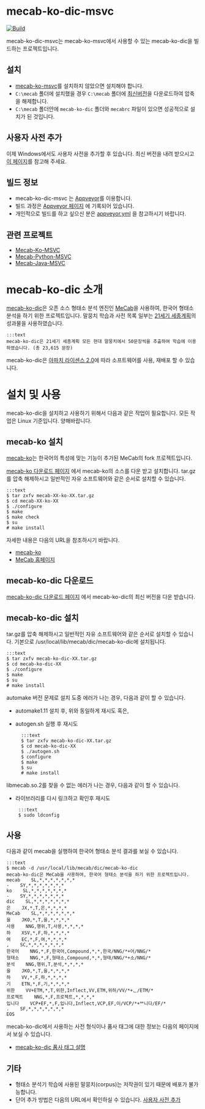 # mecab-ko-dic-msvc

[![Build](https://github.com/Pusnow/mecab-ko-dic-msvc/actions/workflows/build-dict-index.yml/badge.svg)](https://github.com/Pusnow/mecab-ko-dic-msvc/actions/workflows/build-dict-index.yml)

mecab-ko-dic-msvc는 mecab-ko-msvc에서 사용할 수 있는 mecab-ko-dic을 빌드하는 프로젝트입니다.

## 설치

* [mecab-ko-msvc](https://github.com/Pusnow/mecab-ko-msvc/)를 설치하지 않았으면 설치해야 합니다.
* `C:\mecab` 폴더에 설치했을 경우 `C:\mecab` 폴더에 [최신버전](https://github.com/Pusnow/mecab-ko-dic-msvc/releases/latest)을 다운로드하여 압축을 해제합니다. 
* `C:\mecab` 폴더안에 `mecab-ko-dic` 폴더와 `mecabrc` 파일이 있으면 성공적으로 설치가 된 것입니다.

## 사용자 사전 추가
이제 Windows에서도 사용자 사전을 추가할 후 있습니다. 최신 버전을 내려 받으시고 [이 페이지](https://github.com/Pusnow/mecab-ko-dic-msvc/blob/master/user-dic/README.md)를 참고해 주세요.

## 빌드 정보

* mecab-ko-dic-msvc 는 [Appveyor](https://www.appveyor.com)를 이용합니다.
* 빌드 과정은 [Appveyor 페이지](https://ci.appveyor.com/project/Pusnow/mecab-ko-dic-msvc) 에 기록되어 있습니다.
* 개인적으로 빌드를 하고 싶으신 분은 [appveyor.yml](https://github.com/Pusnow/mecab-ko-dic-msvc/blob/master/appveyor.yml) 을 참고하시기 바랍니다.

## 관련 프로젝트

* [Mecab-Ko-MSVC](https://github.com/Pusnow/mecab-ko-msvc)
* [Mecab-Python-MSVC](https://github.com/Pusnow/mecab-python-msvc)
* [Mecab-Java-MSVC](https://github.com/Pusnow/mecab-java-msvc)

# mecab-ko-dic 소개

[mecab-ko-dic](https://bitbucket.org/eunjeon/mecab-ko-dic)은 오픈 소스 형태소 분석 엔진인 [MeCab](http://taku910.github.io/mecab/)을 사용하여, 한국어 형태소 분석을 하기 위한 프로젝트입니다. 말뭉치 학습과 사전 목록 일부는 [21세기 세종계획](http://www.sejong.or.kr/)의 성과물을 사용하였습니다.

    :::text
    mecab-ko-dic은 21세기 세종계획 모든 현대 말뭉치에서 50문장씩을 추출하여 학습에 이용하였습니다. (총 23,615 문장)

mecab-ko-dic은 [아파치 라이센스 2.0](http://www.apache.org/licenses/LICENSE-2.0.html)에 따라 소프트웨어를 사용, 재배포 할 수 있습니다.

# 설치 및 사용

mecab-ko-dic을 설치하고 사용하기 위해서 다음과 같은 작업이 필요합니다. 모든 작업은 Linux 기준입니다. 양해바랍니다.

## mecab-ko 설치

[mecab-ko](https://bitbucket.org/eunjeon/mecab-ko)는 한국어의 특성에 맞는 기능이 추가된 MeCab의 fork 프로젝트입니다.

[mecab-ko 다운로드 페이지](https://bitbucket.org/eunjeon/mecab-ko/downloads) 에서 mecab-ko의 소스를 다운 받고 설치합니다.
tar.gz를 압축 해제하시고 일반적인 자유 소프트웨어와 같은 순서로 설치할 수 있습니다.

    :::text
    $ tar zxfv mecab-XX-ko-XX.tar.gz
    $ cd mecab-XX-ko-XX
    $ ./configure 
    $ make
    $ make check
    $ su
    # make install

자세한 내용은 다음의 URL을 참조하시기 바랍니다.

  - [mecab-ko](https://bitbucket.org/eunjeon/mecab-ko)
  - [MeCab 홈페이지](http://taku910.github.io/mecab/)

## mecab-ko-dic 다운로드

[mecab-ko-dic 다운로드 페이지](https://bitbucket.org/eunjeon/mecab-ko-dic/downloads) 에서 mecab-ko-dic의 최신 버전을 다운 받습니다.

## mecab-ko-dic 설치

tar.gz를 압축 해제하시고 일반적인 자유 소프트웨어와 같은 순서로 설치할 수 있습니다.
기본으로 /usr/local/lib/mecab/dic/mecab-ko-dic에 설치됩니다.

    :::text
    $ tar zxfv mecab-ko-dic-XX.tar.gz
    $ cd mecab-ko-dic-XX
    $ ./configure 
    $ make
    $ su
    # make install

automake 버전 문제로 설치 도중 에러가 나는 경우, 다음과 같이 할 수 있습니다.

- automake1.11 설치 후, 위와 동일하게 재시도 혹은,
- autogen.sh 실행 후 재시도

        :::text
        $ tar zxfv mecab-ko-dic-XX.tar.gz
        $ cd mecab-ko-dic-XX
        $ ./autogen.sh
        $ configure
        $ make
        $ su
        # make install

libmecab.so.2를 찾을 수 없는 에러가 나는 경우, 다음과 같이 할 수 있습니다.

-  라이브러리를 다시 링크하고 확인후 재시도

        :::text
        $ sudo ldconfig

## 사용

다음과 같이 mecab을 실행하여 한국어 형태소 분석 결과를 보실 수 있습니다. 

    :::text
    $ mecab -d /usr/local/lib/mecab/dic/mecab-ko-dic
    mecab-ko-dic은 MeCab을 사용하여, 한국어 형태소 분석을 하기 위한 프로젝트입니다.
    mecab    SL,*,*,*,*,*,*,*
    -    SY,*,*,*,*,*,*,*
    ko    SL,*,*,*,*,*,*,*
    -    SY,*,*,*,*,*,*,*
    dic    SL,*,*,*,*,*,*,*
    은    JX,*,T,은,*,*,*,*
    MeCab    SL,*,*,*,*,*,*,*
    을    JKO,*,T,을,*,*,*,*
    사용    NNG,행위,T,사용,*,*,*,*
    하    XSV,*,F,하,*,*,*,*
    여    EC,*,F,여,*,*,*,*
    ,    SC,*,*,*,*,*,*,*
    한국어    NNG,*,F,한국어,Compound,*,*,한국/NNG/*+어/NNG/*
    형태소    NNG,*,F,형태소,Compound,*,*,형태/NNG/*+소/NNG/*
    분석    NNG,행위,T,분석,*,*,*,*
    을    JKO,*,T,을,*,*,*,*
    하    VV,*,F,하,*,*,*,*
    기    ETN,*,F,기,*,*,*,*
    위한    VV+ETM,*,T,위한,Inflect,VV,ETM,위하/VV/*+ᆫ/ETM/*
    프로젝트    NNG,*,F,프로젝트,*,*,*,*
    입니다    VCP+EF,*,F,입니다,Inflect,VCP,EF,이/VCP/*+ᄇ니다/EF/*
    .    SF,*,*,*,*,*,*,*
    EOS

mecab-ko-dic에서 사용하는 사전 형식이나 품사 태그에 대한 정보는 다음의 페이지에서 보실 수 있습니다.

- [mecab-ko-dic 품사 태그 설명](https://docs.google.com/spreadsheet/ccc?key=0ApcJghR6UMXxdEdURGY2YzIwb3dSZ290RFpSaUkzZ0E&usp=sharing)

## 기타

- 형태소 분석기 학습에 사용된 말뭉치(corpus)는 저작권이 있기 때문에 배포가 불가능합니다.
- 단어 추가 방법은 다음의 URL에서 확인하실 수 있습니다.
    [사용자 사전 추가](final/user-dic/README.md)